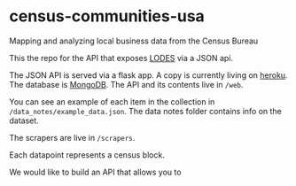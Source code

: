 census-communities-usa
======================

Mapping and analyzing local business data from the Census Bureau

This the repo for the API that exposes [LODES](http://lehd.did.census.gov/onthemap/LODES7/LODESTechDoc7.0.pdf) via a JSON api.

The JSON API is served via a flask app. A copy is currently living on [heroku](http://enigmatic-fjord-3697.herokuapp.com/). The database is [MongoDB](http://mongodb.com/). The API and its contents live in `/web`.

You can see an example of each item in the collection in `/data_notes/example_data.json`. The data notes folder contains info on the dataset. 

The scrapers are live in `/scrapers`. 

Each datapoint represents a census block. 

We would like to build an API that allows you to 